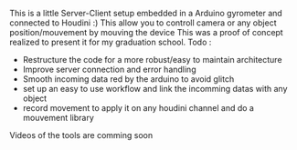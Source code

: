 This is a little Server-Client setup embedded in a Arduino gyrometer and connected to Houdini :) This allow you to controll camera or any object position/mouvement by mouving the device
This was a proof of concept realized to present it for my graduation school. 
Todo : 
 - Restructure the code for a more robust/easy to maintain architecture
 - Improve server connection and error handling
 - Smooth incoming data red by the arduino to avoid glitch
 - set up an easy to use workflow and link the incomming datas with any object
 - record movement to apply it on any houdini channel and do a mouvement library


Videos of the tools are comming soon

